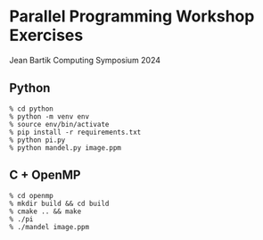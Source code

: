# Parallel Programming Workshop Exercises

Jean Bartik Computing Symposium 2024

## Python

```shell
% cd python
% python -m venv env
% source env/bin/activate
% pip install -r requirements.txt
% python pi.py
% python mandel.py image.ppm
```

## C + OpenMP

```shell
% cd openmp
% mkdir build && cd build
% cmake .. && make
% ./pi
% ./mandel image.ppm
```
